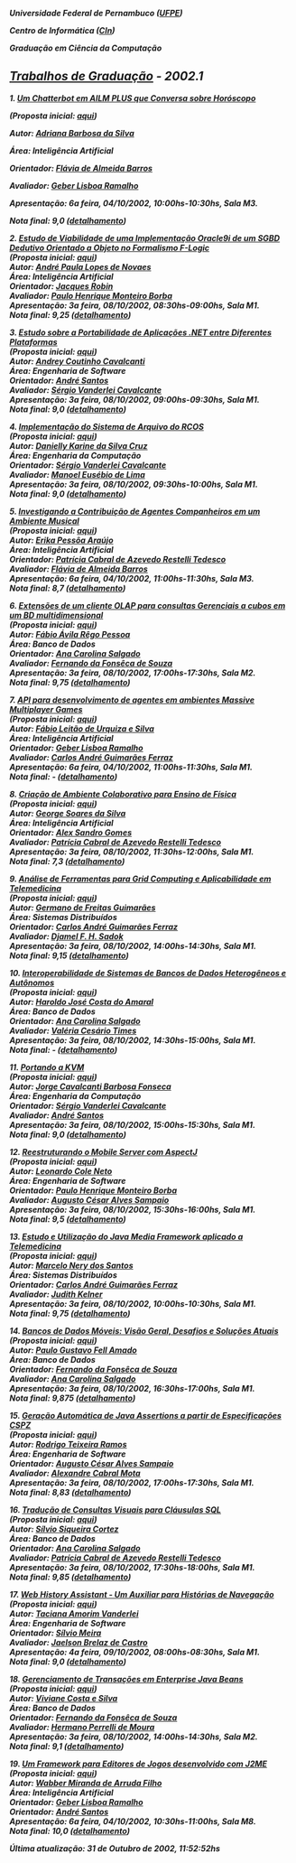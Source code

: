 ***Universidade Federal de Pernambuco ([UFPE](http://www.ufpe.br/))***

***Centro de Informática ([CIn](http://www.cin.ufpe.br/))***

***Graduação em Ciência da Computação***

## [***Trabalhos de Graduação***](http://www.cin.ufpe.br/~tg) ***\- 2002.1***

***1\. [Um Chatterbot em AILM PLUS que Conversa sobre Horóscopo](http://www.cin.ufpe.br/~tg/2002-1/abs2.doc)***

   ***(Proposta inicial: [aqui](http://www.cin.ufpe.br/~tg/2002-1/abs2-proposta.doc))***

   ***Autor: [Adriana Barbosa da Silva](http://www.cin.ufpe.br/~abs2)***

   ***Área: Inteligência Artificial***

   ***Orientador: [Flávia de Almeida Barros](http://www.cin.ufpe.br/~fab)***

   ***Avaliador: [Geber Lisboa Ramalho](http://www.cin.ufpe.br/~glr)***

   ***Apresentação: 6a feira, 04/10/2002, 10:00hs-10:30hs, Sala M3.***

   ***Nota final: 9,0 ([detalhamento](http://www.cin.ufpe.br/~tg/2002-1/detalhamento-notas.html))***

***2\. [Estudo de Viabilidade de uma Implementação Oracle9i de um SGBD Dedutivo Orientado a Objeto no Formalismo F-Logic](http://www.cin.ufpe.br/~tg/2002-1/apln.doc)***  
   ***(Proposta inicial: [aqui](http://www.cin.ufpe.br/~tg/2002-1/apln-proposta.doc))***  
   ***Autor: [André Paula Lopes de Novaes](http://www.cin.ufpe.br/~apln)***  
   ***Área: Inteligência Artificial***  
   ***Orientador: [Jacques Robin](http://www.cin.ufpe.br/~jr)***  
   ***Avaliador: [Paulo Henrique Monteiro Borba](http://www.cin.ufpe.br/~phmb)***  
   ***Apresentação: 3a feira, 08/10/2002, 08:30hs-09:00hs, Sala M1.***  
   ***Nota final: 9,25 ([detalhamento](http://www.cin.ufpe.br/~tg/2002-1/detalhamento-notas.html))***

***3\. [Estudo sobre a Portabilidade de Aplicações .NET entre Diferentes Plataformas](http://www.cin.ufpe.br/~tg/2002-1/acc.zip)***  
   ***(Proposta inicial: [aqui](http://www.cin.ufpe.br/~tg/2002-1/acc-proposta.doc))***  
   ***Autor: [Andrey Coutinho Cavalcanti](http://www.cin.ufpe.br/~acc)***  
   ***Área: Engenharia de Software***  
   ***Orientador: [André Santos](http://www.cin.ufpe.br/~alms)***  
   ***Avaliador: [Sérgio Vanderlei Cavalcante](http://www.cin.ufpe.br/~svc)***  
   ***Apresentação: 3a feira, 08/10/2002, 09:00hs-09:30hs, Sala M1.***  
   ***Nota final: 9,0 ([detalhamento](http://www.cin.ufpe.br/~tg/2002-1/detalhamento-notas.html))***

***4\. [Implementação do Sistema de Arquivo do RCOS](http://www.cin.ufpe.br/~tg/2002-1/dksc.doc)***  
   ***(Proposta inicial: [aqui](http://www.cin.ufpe.br/~tg/2002-1/dksc-proposta.doc))***  
   ***Autor: [Danielly Karine da Silva Cruz](http://www.cin.ufpe.br/~dksc)***  
   ***Área: Engenharia da Computação***  
   ***Orientador: [Sérgio Vanderlei Cavalcante](http://www.cin.ufpe.br/~svc)***  
   ***Avaliador: [Manoel Eusébio de Lima](http://www.cin.ufpe.br/~mel)***  
   ***Apresentação: 3a feira, 08/10/2002, 09:30hs-10:00hs, Sala M1.***  
   ***Nota final: 9,0 ([detalhamento](http://www.cin.ufpe.br/~tg/2002-1/detalhamento-notas.html))***

***5\. [Investigando a Contribuição de Agentes Companheiros em um Ambiente Musical](http://www.cin.ufpe.br/~tg/2002-1/epa.zip)***  
   ***(Proposta inicial: [aqui](http://www.cin.ufpe.br/~tg/2002-1/epa-proposta.doc))***  
   ***Autor: [Erika Pessôa Araújo](http://www.cin.ufpe.br/~epa)***  
   ***Área: Inteligência Artificial***  
   ***Orientador: [Patrícia Cabral de Azevedo Restelli Tedesco](http://www.cin.ufpe.br/~pcart)***  
   ***Avaliador: [Flávia de Almeida Barros](http://www.cin.ufpe.br/~fab)***  
   ***Apresentação: 6a feira, 04/10/2002, 11:00hs-11:30hs, Sala M3.***  
   ***Nota final: 8,7 ([detalhamento](http://www.cin.ufpe.br/~tg/2002-1/detalhamento-notas.html))***

***6\. [Extensões de um cliente OLAP para consultas Gerenciais a cubos em um BD multidimensional](http://www.cin.ufpe.br/~tg/2002-1/farp.pdf)***  
   ***(Proposta inicial: [aqui](http://www.cin.ufpe.br/~tg/2002-1/farp-proposta.doc))***  
   ***Autor: [Fábio Ávila Rêgo Pessoa](http://www.cin.ufpe.br/~farp)***  
   ***Área: Banco de Dados***  
   ***Orientador: [Ana Carolina Salgado](http://www.cin.ufpe.br/~acs)***  
   ***Avaliador: [Fernando da Fonsêca de Souza](http://www.cin.ufpe.br/~fdfd)***  
   ***Apresentação: 3a feira, 08/10/2002, 17:00hs-17:30hs, Sala M2.***  
   ***Nota final: 9,75 ([detalhamento](http://www.cin.ufpe.br/~tg/2002-1/detalhamento-notas.html))***

***7\. [API para desenvolvimento de agentes em ambientes Massive Multiplayer Games](http://www.cin.ufpe.br/~tg/2002-1/flus.doc)***  
   ***(Proposta inicial: [aqui](http://www.cin.ufpe.br/~tg/2002-1/flus-proposta.doc))***  
   ***Autor: [Fábio Leitão de Urquiza e Silva](http://www.cin.ufpe.br/~flus)***  
   ***Área: Inteligência Artificial***  
   ***Orientador: [Geber Lisboa Ramalho](http://www.cin.ufpe.br/~glr)***  
   ***Avaliador: [Carlos André Guimarães Ferraz](http://www.cin.ufpe.br/~cagf)***  
   ***Apresentação: 6a feira, 04/10/2002, 11:00hs-11:30hs, Sala M1.***  
   ***Nota final: \- ([detalhamento](http://www.cin.ufpe.br/~tg/2002-1/detalhamento-notas.html))***

***8\. [Criação de Ambiente Colaborativo para Ensino de Física](http://www.cin.ufpe.br/~tg/2002-1/gss.zip)***  
   ***(Proposta inicial: [aqui](http://www.cin.ufpe.br/~tg/2002-1/gss-proposta.doc))***  
   ***Autor: [George Soares da Silva](http://www.cin.ufpe.br/~gss)***  
   ***Área: Inteligência Artificial***  
   ***Orientador: [Alex Sandro Gomes](http://www.cin.ufpe.br/~asg)***  
   ***Avaliador: [Patrícia Cabral de Azevedo Restelli Tedesco](http://www.cin.ufpe.br/~pcart)***  
   ***Apresentação: 3a feira, 08/10/2002, 11:30hs-12:00hs, Sala M1.***  
   ***Nota final: 7,3 ([detalhamento](http://www.cin.ufpe.br/~tg/2002-1/detalhamento-notas.html))***

***9\. [Análise de Ferramentas para Grid Computing e Aplicabilidade em Telemedicina](http://www.cin.ufpe.br/~tg/2002-1/gfg.zip)***  
   ***(Proposta inicial: [aqui](http://www.cin.ufpe.br/~tg/2002-1/gfg-proposta.doc))***  
   ***Autor: [Germano de Freitas Guimarães](http://www.cin.ufpe.br/~gfg)***  
   ***Área: Sistemas Distribuídos***  
   ***Orientador: [Carlos André Guimarães Ferraz](http://www.cin.ufpe.br/~cagf)***  
   ***Avaliador: [Djamel F. H. Sadok](http://www.cin.ufpe.br/~jamel)***  
   ***Apresentação: 3a feira, 08/10/2002, 14:00hs-14:30hs, Sala M1.***  
   ***Nota final: 9,15 ([detalhamento](http://www.cin.ufpe.br/~tg/2002-1/detalhamento-notas.html))***

***10\. [Interoperabilidade de Sistemas de Bancos de Dados Heterogêneos e Autônomos](http://www.cin.ufpe.br/~tg/2002-1/hjca.doc)***  
   ***(Proposta inicial: [aqui](http://www.cin.ufpe.br/~tg/2002-1/hjca-proposta.doc))***  
   ***Autor: [Haroldo José Costa do Amaral](http://www.cin.ufpe.br/~hjca)***  
   ***Área: Banco de Dados***  
   ***Orientador: [Ana Carolina Salgado](http://www.cin.ufpe.br/~acs)***  
   ***Avaliador: [Valéria Cesário Times](http://www.cin.ufpe.br/~vct)***  
   ***Apresentação: 3a feira, 08/10/2002, 14:30hs-15:00hs, Sala M1.***  
   ***Nota final: \- ([detalhamento](http://www.cin.ufpe.br/~tg/2002-1/detalhamento-notas.html))***

***11\. [Portando a KVM](http://www.cin.ufpe.br/~tg/2002-1/jcbf.doc)***  
   ***(Proposta inicial: [aqui](http://www.cin.ufpe.br/~tg/2002-1/jcbf-proposta.doc))***  
   ***Autor: [Jorge Cavalcanti Barbosa Fonseca](http://www.cin.ufpe.br/~jcbf)***  
   ***Área: Engenharia da Computação***  
   ***Orientador: [Sérgio Vanderlei Cavalcante](http://www.cin.ufpe.br/~svc)***  
   ***Avaliador: [André Santos](http://www.cin.ufpe.br/~alms)***  
   ***Apresentação: 3a feira, 08/10/2002, 15:00hs-15:30hs, Sala M1.***  
   ***Nota final: 9,0 ([detalhamento](http://www.cin.ufpe.br/~tg/2002-1/detalhamento-notas.html))***

***12\. [Reestruturando o Mobile Server com AspectJ](http://www.cin.ufpe.br/~tg/2002-1/lcn.pdf)***  
   ***(Proposta inicial: [aqui](http://www.cin.ufpe.br/~tg/2002-1/lcn-proposta.doc))***  
   ***Autor: [Leonardo Cole Neto](http://www.cin.ufpe.br/~lcn)***  
   ***Área: Engenharia de Software***  
   ***Orientador: [Paulo Henrique Monteiro Borba](http://www.cin.ufpe.br/~phmb)***  
   ***Avaliador: [Augusto César Alves Sampaio](http://www.cin.ufpe.br/~acas)***  
   ***Apresentação: 3a feira, 08/10/2002, 15:30hs-16:00hs, Sala M1.***  
   ***Nota final: 9,5 ([detalhamento](http://www.cin.ufpe.br/~tg/2002-1/detalhamento-notas.html))***

***13\. [Estudo e Utilização do Java Media Framework aplicado a Telemedicina](http://www.cin.ufpe.br/~tg/2002-1/mns.zip)***  
   ***(Proposta inicial: [aqui](http://www.cin.ufpe.br/~tg/2002-1/mns-proposta.doc))***  
   ***Autor: [Marcelo Nery dos Santos](http://www.cin.ufpe.br/~mns)***  
   ***Área: Sistemas Distribuídos***  
   ***Orientador: [Carlos André Guimarães Ferraz](http://www.cin.ufpe.br/~cagf)***  
   ***Avaliador: [Judith Kelner](http://www.cin.ufpe.br/~jk)***  
   ***Apresentação: 3a feira, 08/10/2002, 10:00hs-10:30hs, Sala M1.***  
   ***Nota final: 9,75 ([detalhamento](http://www.cin.ufpe.br/~tg/2002-1/detalhamento-notas.html))***

***14\. [Bancos de Dados Móveis: Visão Geral, Desafios e Soluções Atuais](http://www.cin.ufpe.br/~tg/2002-1/pgfa.zip)***  
   ***(Proposta inicial: [aqui](http://www.cin.ufpe.br/~tg/2002-1/pgfa-proposta.doc))***  
   ***Autor: [Paulo Gustavo Fell Amado](http://www.cin.ufpe.br/~pgfa)***  
   ***Área: Banco de Dados***  
   ***Orientador: [Fernando da Fonsêca de Souza](http://www.cin.ufpe.br/~fdfd)***  
   ***Avaliador: [Ana Carolina Salgado](http://www.cin.ufpe.br/~acs)***  
   ***Apresentação: 3a feira, 08/10/2002, 16:30hs-17:00hs, Sala M1.***  
   ***Nota final: 9,875 ([detalhamento](http://www.cin.ufpe.br/~tg/2002-1/detalhamento-notas.html))***

***15\. [Geração Automática de Java Assertions a partir de Especificações CSPZ](http://www.cin.ufpe.br/~tg/2002-1/rtr.ps.tar.gz)***  
   ***(Proposta inicial: [aqui](http://www.cin.ufpe.br/~tg/2002-1/rtr-proposta.doc))***  
   ***Autor: [Rodrigo Teixeira Ramos](http://www.cin.ufpe.br/~rtr)***  
   ***Área: Engenharia de Software***  
   ***Orientador: [Augusto César Alves Sampaio](http://www.cin.ufpe.br/~acas)***  
   ***Avaliador: [Alexandre Cabral Mota](http://www.cin.ufpe.br/~acm)***  
   ***Apresentação: 3a feira, 08/10/2002, 17:00hs-17:30hs, Sala M1.***  
   ***Nota final: 8,83 ([detalhamento](http://www.cin.ufpe.br/~tg/2002-1/detalhamento-notas.html))***

***16\. [Tradução de Consultas Visuais para Cláusulas SQL](http://www.cin.ufpe.br/~tg/2002-1/ssc.doc)***  
   ***(Proposta inicial: [aqui](http://www.cin.ufpe.br/~tg/2002-1/ssc-proposta.doc))***  
   ***Autor: [Sílvio Siqueira Cortez](http://www.cin.ufpe.br/~ssc)***  
   ***Área: Banco de Dados***  
   ***Orientador: [Ana Carolina Salgado](http://www.cin.ufpe.br/~acs)***  
   ***Avaliador: [Patrícia Cabral de Azevedo Restelli Tedesco](http://www.cin.ufpe.br/~pcart)***  
   ***Apresentação: 3a feira, 08/10/2002, 17:30hs-18:00hs, Sala M1.***  
   ***Nota final: 9,85 ([detalhamento](http://www.cin.ufpe.br/~tg/2002-1/detalhamento-notas.html))***

***17\. [Web History Assistant \- Um Auxiliar para Histórias de Navegação](http://www.cin.ufpe.br/~tg/2002-1/tav.zip)***  
   ***(Proposta inicial: [aqui](http://www.cin.ufpe.br/~tg/2002-1/tav-proposta.doc))***  
   ***Autor: [Taciana Amorim Vanderlei](http://www.cin.ufpe.br/~tav)***  
   ***Área: Engenharia de Software***  
   ***Orientador: [Sílvio Meira](http://www.cin.ufpe.br/~srlm)***  
   ***Avaliador: [Jaelson Brelaz de Castro](http://www.cin.ufpe.br/~jbc)***  
   ***Apresentação: 4a feira, 09/10/2002, 08:00hs-08:30hs, Sala M1.***  
   ***Nota final: 9,0 ([detalhamento](http://www.cin.ufpe.br/~tg/2002-1/detalhamento-notas.html))***

***18\. [Gerenciamento de Transações em Enterprise Java Beans](http://www.cin.ufpe.br/~tg/2002-1/vcs.zip)***  
   ***(Proposta inicial: [aqui](http://www.cin.ufpe.br/~tg/2002-1/vcs-proposta.doc))***  
   ***Autor: [Viviane Costa e Silva](http://www.cin.ufpe.br/~vcs)***  
   ***Área: Banco de Dados***  
   ***Orientador: [Fernando da Fonsêca de Souza](http://www.cin.ufpe.br/~fdfd)***  
   ***Avaliador: [Hermano Perrelli de Moura](http://www.cin.ufpe.br/~hermano)***  
   ***Apresentação: 3a feira, 08/10/2002, 14:00hs-14:30hs, Sala M2.***  
   ***Nota final: 9,1 ([detalhamento](http://www.cin.ufpe.br/~tg/2002-1/detalhamento-notas.html))***

***19\. [Um Framework para Editores de Jogos desenvolvido com J2ME](http://www.cin.ufpe.br/~tg/2002-1/wmaf.doc)***  
   ***(Proposta inicial: [aqui](http://www.cin.ufpe.br/~tg/2002-1/wmaf-proposta.doc))***  
   ***Autor: [Wabber Miranda de Arruda Filho](http://www.cin.ufpe.br/~wmaf)***  
   ***Área: Inteligência Artificial***  
   ***Orientador: [Geber Lisboa Ramalho](http://www.cin.ufpe.br/~glr)***  
   ***Orientador: [André Santos](http://www.cin.ufpe.br/~alms)***  
   ***Apresentação: 6a feira, 04/10/2002, 10:30hs-11:00hs, Sala M8.***  
   ***Nota final: 10,0 ([detalhamento](http://www.cin.ufpe.br/~tg/2002-1/detalhamento-notas.html))***

***Última atualização: 31 de Outubro de 2002, 11:52:52hs***

